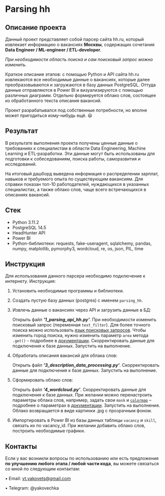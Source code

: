 # Parsing hh

## Описание проекта

Данный проект представляет собой парсер сайта hh.ru, который извлекает информацию о вакансиях **Москвы**, содержащих сочетания **Data Engineer / ML-engineer / ETL-developer**.

*При необходимости область поиска и сам поисковый запрос можно изменить.*

Краткое описание этапов: с помощью Python и API сайта hh.ru извлекаются все необходимые данные о вакансиях, которые далее преобразовываются и загружаются в базу данных PostgreSQL. Оттуда данные отправляются в Power BI и визуализируются с помощью различных диаграмм. Отдельно формируется облако слов, состоящее из обработанного текста описания вакансий.

Проект разрабатывался под собственные потребности, но вполне может пригодиться кому-нибудь ещё. 😃

## Результат

В результате выполнения проекта получены ценные данные о требованиях к специалистам в области Data Engineering, Machine Learning и ETL-разработки. Эти данные могут быть использованы для подготовки к собеседованиям, поиска работы, саморазвития и исследований. 

На итоговый дашборд выведена информация о распределении зарплат, навыков и требуемого опыта по существующим вакансиям. Для справки показан топ-10 работодателей, нуждающихся в указанных специалистах, а также облако слов, чаще всего встречающихся в описаниях вакансий.

## Стек

* Python 3.11.2
* PostgreSQL 14.5
* HeadHunter API
* Power BI
* Python-библиотеки: requests, fake-useragent, sqlalchemy, pandas, numpy, matplotlib, pymorphy3, wordcloud, re, os, json, PIL, time

## Инструкция

Для использования данного парсера необходимо подключение к интернету. Инструкция:

1.	Установить необходимые программы и библиотеки.

2.	Создать пустую базу данных (postgres) с именем `parsing_hh`.

3.	Извлечь данные о вакансиях через API и загрузить данные в БД:

    Открыть файл ***'1_parsing_api_hh.py'***. При необходимости изменить поисковый запрос (переменная `text_filter`). Для более точного поиска можно использовать [язык поисковых запросов](https://hh.ru/article/1175). Чтобы изменить город поиска, нужно изменить параметр `area` метода `.get()` - подробнее в [документации](https://github.com/hhru/api/blob/master/docs/areas.md). Скорректировать данные для подключения к базе данных. Запустить на выполнение.

6.	Обработать описания вакансий для облака слов:

    Открыть файл ***'3_description_data_processing.py'***. Скорректировать данные для подключения к базе данных. Запустить на выполнение.

7.	Сформировать облако слов:

    Открыть файл ***'4_wordcloud.py'***. Скорректировать данные для подключения к базе данных. При желании можно перенастроить параметры облака слов, например, задать свои `mask` и [`colormap`](https://matplotlib.org/stable/tutorials/colors/colormaps.html) – подробнее о параметрах в [документации](https://amueller.github.io/word_cloud/generated/wordcloud.WordCloud.html). Запустить на выполнение. Облако возвращается в виде картинки .jpg с прозрачным фоном.

8.	Импортировать в Power BI из базы данных таблицы `vacancy` и `skill`, связать их по vacancy_id. При желании добавить облако слов, построить необходимые графики.


## Контакты

Если у вас возникли вопросы по использованию или есть предложения **по улучшению любого этапа / любой части кода**, вы можете связаться со мной по следующим контактам:

•	Email: vt.yakovets@gmail.com

•	Telegram: @yakovechka
